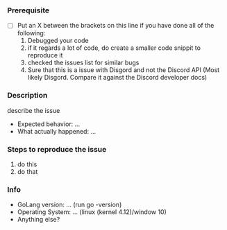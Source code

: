 ### Prerequisite
* [ ] Put an X between the brackets on this line if you have done all of the following:
  1. Debugged your code
  2. if it regards a lot of code, do create a smaller code snippit to reproduce it
  3. checked the issues list for similar bugs
  4. Sure that this is a issue with Disgord and not the Discord API (Most likely Disgord. Compare it against the Discord developer docs)
  
### Description
describe the issue

* Expected behavior: ...
* What actually happened: ...
 
### Steps to reproduce the issue
 1. do this
 2. do that

### Info
* GoLang version: ... (run go -version)
* Operating System: ... (linux (kernel 4.12)/window 10)
* Anything else?
